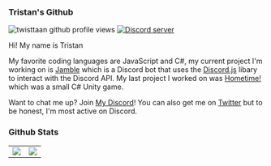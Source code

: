 ### Tristan's Github

<div>
  <p>
    <img src="https://komarev.com/ghpvc/?username=twisttaan" alt="twisttaan github profile views" />
    <a href="https://dsc.gg/tristan"><img src="https://discordapp.com/api/guilds/800977362757091329/embed.png" alt="Discord server" /></a>
  </p>
</div>

Hi! My name is Tristan

My favorite coding languages are JavaScript and C#, my current project I'm working on is [Jamble] which is a Discord bot that uses the [Discord.js] libary to interact with the Discord API. My last project I worked on was [Hometime!] which was a small C# Unity game.

Want to chat me up? Join [My Discord]! You can also get me on [Twitter] but to be honest, I'm most active on Discord.


### Github Stats
<table>
  <tr>
    <td align="center" style="padding=0;width=50%;">
      <img align="center" style="padding=0;" src="https://github-readme-stats.vercel.app/api/?username=twisttaan&show_icons=true" />
    </td>
    <td align="center" style="padding=0;width=50%;">
      <img align="center" style="padding=0;" src="https://github-readme-stats.quantumlytangled.vercel.app/api/top-langs/?username=twisttaan&layout=compact&show_icons=true" />
    </td>
  </tr>
</table>


[Twitter]: https://twitter.com/twisttaan
[Discord.js]: https://github.com/discordjs/discord.js
[My Discord]: https://dsc.gg/tristan
[Hometime!]: https://twisttaan.itch.io/hometime
[Jamble]: https://jamble.rocks/
